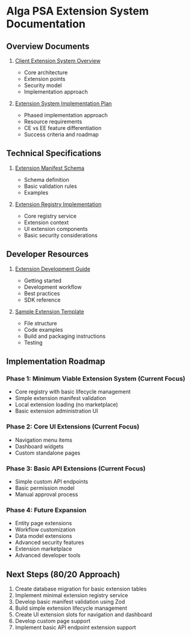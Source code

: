 # Alga PSA Extension System Documentation

## Overview Documents

1. [Client Extension System Overview](overview.md)
   - Core architecture
   - Extension points
   - Security model
   - Implementation approach
   
2. [Extension System Implementation Plan](implementation_plan.md)
   - Phased implementation approach
   - Resource requirements
   - CE vs EE feature differentiation
   - Success criteria and roadmap

## Technical Specifications

1. [Extension Manifest Schema](manifest_schema.md)
   - Schema definition
   - Basic validation rules
   - Examples
   
2. [Extension Registry Implementation](registry_implementation.md)
   - Core registry service
   - Extension context
   - UI extension components
   - Basic security considerations

## Developer Resources

1. [Extension Development Guide](development_guide.md)
   - Getting started
   - Development workflow
   - Best practices
   - SDK reference
   
2. [Sample Extension Template](sample_template.md)
   - File structure
   - Code examples
   - Build and packaging instructions
   - Testing

## Implementation Roadmap

### Phase 1: Minimum Viable Extension System (Current Focus)
- Core registry with basic lifecycle management
- Simple extension manifest validation
- Local extension loading (no marketplace)
- Basic extension administration UI

### Phase 2: Core UI Extensions (Current Focus)
- Navigation menu items
- Dashboard widgets
- Custom standalone pages

### Phase 3: Basic API Extensions (Current Focus)
- Simple custom API endpoints
- Basic permission model
- Manual approval process

### Phase 4: Future Expansion
- Entity page extensions
- Workflow customization
- Data model extensions
- Advanced security features
- Extension marketplace
- Advanced developer tools

## Next Steps (80/20 Approach)

1. Create database migration for basic extension tables
2. Implement minimal extension registry service
3. Develop basic manifest validation using Zod
4. Build simple extension lifecycle management
5. Create UI extension slots for navigation and dashboard
6. Develop custom page support
7. Implement basic API endpoint extension support